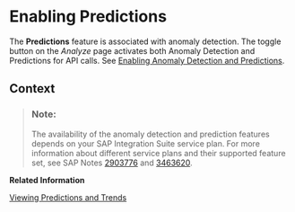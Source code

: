 <!-- loio0d98ac59dbf94ed4820fec4cf56668c9 -->

# Enabling Predictions

The **Predictions** feature is associated with anomaly detection. The toggle button on the *Analyze* page activates both Anomaly Detection and Predictions for API calls. See [Enabling Anomaly Detection and Predictions](enabling-anomaly-detection-and-predictions-98534a0.md).



## Context

> ### Note:  
> The availability of the anomaly detection and prediction features depends on your SAP Integration Suite service plan. For more information about different service plans and their supported feature set, see SAP Notes [2903776](https://me.sap.com/notes/2903776) and [3463620](https://me.sap.com/notes/3463620).

**Related Information**  


[Viewing Predictions and Trends](viewing-predictions-and-trends-47f349c.md "Analyze potential API call traffic and identify trends.")

